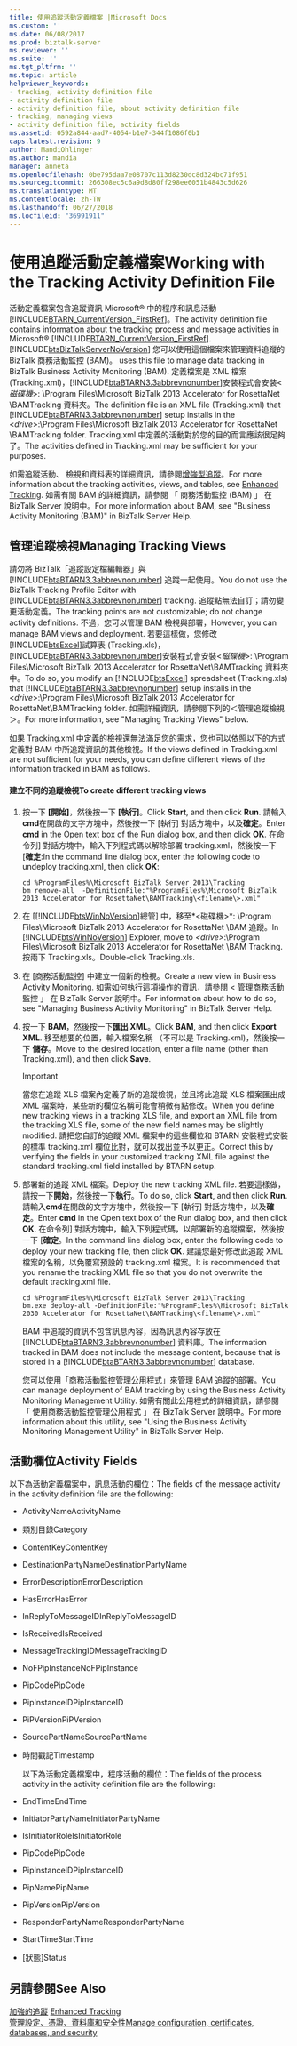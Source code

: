```yaml
---
title: 使用追蹤活動定義檔案 |Microsoft Docs
ms.custom: ''
ms.date: 06/08/2017
ms.prod: biztalk-server
ms.reviewer: ''
ms.suite: ''
ms.tgt_pltfrm: ''
ms.topic: article
helpviewer_keywords:
- tracking, activity definition file
- activity definition file
- activity definition file, about activity definition file
- tracking, managing views
- activity definition file, activity fields
ms.assetid: 0592a844-aad7-4054-b1e7-344f1086f0b1
caps.latest.revision: 9
author: MandiOhlinger
ms.author: mandia
manager: anneta
ms.openlocfilehash: 0be795daa7e08707c113d8230dc8d324bc71f951
ms.sourcegitcommit: 266308ec5c6a9d8d80ff298ee6051b4843c5d626
ms.translationtype: MT
ms.contentlocale: zh-TW
ms.lasthandoff: 06/27/2018
ms.locfileid: "36991911"
---
```

# <a name="working-with-the-tracking-activity-definition-file"></a><span data-ttu-id="56b57-102">使用追蹤活動定義檔案</span><span class="sxs-lookup"><span data-stu-id="56b57-102">Working with the Tracking Activity Definition File</span></span>
<span data-ttu-id="56b57-103">活動定義檔案包含追蹤資訊 Microsoft® 中的程序和訊息活動[!INCLUDE[BTARN_CurrentVersion_FirstRef](../../includes/btarn-currentversion-firstref-md.md)]。</span><span class="sxs-lookup"><span data-stu-id="56b57-103">The activity definition file contains information about the tracking process and message activities in Microsoft® [!INCLUDE[BTARN_CurrentVersion_FirstRef](../../includes/btarn-currentversion-firstref-md.md)].</span></span> [!INCLUDE[btsBizTalkServerNoVersion](../../includes/btsbiztalkservernoversion-md.md)]<span data-ttu-id="56b57-104"> 您可以使用這個檔案來管理資料追蹤的 BizTalk 商務活動監控 (BAM)。</span><span class="sxs-lookup"><span data-stu-id="56b57-104"> uses this file to manage data tracking in BizTalk Business Activity Monitoring (BAM).</span></span> <span data-ttu-id="56b57-105">定義檔案是 XML 檔案 (Tracking.xml)，[!INCLUDE[btaBTARN3.3abbrevnonumber](../../includes/btabtarn3-3abbrevnonumber-md.md)]安裝程式會安裝\<*磁碟機*\>: \Program Files\Microsoft BizTalk 2013 Accelerator for RosettaNet \BAMTracking 資料夾。</span><span class="sxs-lookup"><span data-stu-id="56b57-105">The definition file is an XML file (Tracking.xml) that [!INCLUDE[btaBTARN3.3abbrevnonumber](../../includes/btabtarn3-3abbrevnonumber-md.md)] setup installs in the \<*drive*\>:\Program Files\Microsoft BizTalk 2013 Accelerator for RosettaNet \BAMTracking folder.</span></span> <span data-ttu-id="56b57-106">Tracking.xml 中定義的活動對於您的目的而言應該很足夠了。</span><span class="sxs-lookup"><span data-stu-id="56b57-106">The activities defined in Tracking.xml may be sufficient for your purposes.</span></span>  
  
 <span data-ttu-id="56b57-107">如需追蹤活動、 檢視和資料表的詳細資訊，請參閱[增強型追蹤](../../adapters-and-accelerators/accelerator-rosettanet/enhanced-tracking.md)。</span><span class="sxs-lookup"><span data-stu-id="56b57-107">For more information about the tracking activities, views, and tables, see [Enhanced Tracking](../../adapters-and-accelerators/accelerator-rosettanet/enhanced-tracking.md).</span></span> <span data-ttu-id="56b57-108">如需有關 BAM 的詳細資訊，請參閱 「 商務活動監控 (BAM) 」 在 BizTalk Server 說明中。</span><span class="sxs-lookup"><span data-stu-id="56b57-108">For more information about BAM, see "Business Activity Monitoring (BAM)" in BizTalk Server Help.</span></span>  
  
## <a name="managing-tracking-views"></a><span data-ttu-id="56b57-109">管理追蹤檢視</span><span class="sxs-lookup"><span data-stu-id="56b57-109">Managing Tracking Views</span></span>  
 <span data-ttu-id="56b57-110">請勿將 BizTalk「追蹤設定檔編輯器」與 [!INCLUDE[btaBTARN3.3abbrevnonumber](../../includes/btabtarn3-3abbrevnonumber-md.md)] 追蹤一起使用。</span><span class="sxs-lookup"><span data-stu-id="56b57-110">You do not use the BizTalk Tracking Profile Editor with [!INCLUDE[btaBTARN3.3abbrevnonumber](../../includes/btabtarn3-3abbrevnonumber-md.md)] tracking.</span></span> <span data-ttu-id="56b57-111">追蹤點無法自訂；請勿變更活動定義。</span><span class="sxs-lookup"><span data-stu-id="56b57-111">The tracking points are not customizable; do not change activity definitions.</span></span> <span data-ttu-id="56b57-112">不過，您可以管理 BAM 檢視與部署，</span><span class="sxs-lookup"><span data-stu-id="56b57-112">However, you can manage BAM views and deployment.</span></span> <span data-ttu-id="56b57-113">若要這樣做，您修改[!INCLUDE[btsExcel](../../includes/btsexcel-md.md)]試算表 (Tracking.xls)，[!INCLUDE[btaBTARN3.3abbrevnonumber](../../includes/btabtarn3-3abbrevnonumber-md.md)]安裝程式會安裝\<*磁碟機*\>: \Program Files\Microsoft BizTalk 2013 Accelerator for RosettaNet\BAMTracking 資料夾中。</span><span class="sxs-lookup"><span data-stu-id="56b57-113">To do so, you modify an [!INCLUDE[btsExcel](../../includes/btsexcel-md.md)] spreadsheet (Tracking.xls) that [!INCLUDE[btaBTARN3.3abbrevnonumber](../../includes/btabtarn3-3abbrevnonumber-md.md)] setup installs in the \<*drive*\>:\Program Files\Microsoft BizTalk 2013 Accelerator for RosettaNet\BAMTracking folder.</span></span> <span data-ttu-id="56b57-114">如需詳細資訊，請參閱下列的＜管理追蹤檢視＞。</span><span class="sxs-lookup"><span data-stu-id="56b57-114">For more information, see "Managing Tracking Views" below.</span></span>  
  
 <span data-ttu-id="56b57-115">如果 Tracking.xml 中定義的檢視還無法滿足您的需求，您也可以依照以下的方式定義對 BAM 中所追蹤資訊的其他檢視。</span><span class="sxs-lookup"><span data-stu-id="56b57-115">If the views defined in Tracking.xml are not sufficient for your needs, you can define different views of the information tracked in BAM as follows.</span></span>  
  
#### <a name="to-create-different-tracking-views"></a><span data-ttu-id="56b57-116">建立不同的追蹤檢視</span><span class="sxs-lookup"><span data-stu-id="56b57-116">To create different tracking views</span></span>  
  
1. <span data-ttu-id="56b57-117">按一下 **[開始]**，然後按一下 **[執行]**。</span><span class="sxs-lookup"><span data-stu-id="56b57-117">Click **Start**, and then click **Run**.</span></span> <span data-ttu-id="56b57-118">請輸入**cmd**在開啟的文字方塊中，然後按一下 [執行] 對話方塊中，以及**確定**。</span><span class="sxs-lookup"><span data-stu-id="56b57-118">Enter **cmd** in the Open text box of the Run dialog box, and then click **OK**.</span></span> <span data-ttu-id="56b57-119">在命令列] 對話方塊中，輸入下列程式碼以解除部署 tracking.xml，然後按一下 [**確定**:</span><span class="sxs-lookup"><span data-stu-id="56b57-119">In the command line dialog box, enter the following code to undeploy tracking.xml, then click **OK**:</span></span>  
  
   ```  
   cd %ProgramFiles%\Microsoft BizTalk Server 2013\Tracking  
   bm remove-all  -DefinitionFile:"%ProgramFiles%\Microsoft BizTalk 2013 Accelerator for RosettaNet\BAMTracking\<filename\>.xml"  
   ```  
  
2. <span data-ttu-id="56b57-120">在 [[!INCLUDE[btsWinNoVersion](../../includes/btswinnoversion-md.md)]總管] 中，移至*\<磁碟機\>*: \Program Files\Microsoft BizTalk 2013 Accelerator for RosettaNet \BAM 追蹤。</span><span class="sxs-lookup"><span data-stu-id="56b57-120">In [!INCLUDE[btsWinNoVersion](../../includes/btswinnoversion-md.md)] Explorer, move to *\<drive\>*:\Program Files\Microsoft BizTalk 2013 Accelerator for RosettaNet \BAM Tracking.</span></span> <span data-ttu-id="56b57-121">按兩下 Tracking.xls。</span><span class="sxs-lookup"><span data-stu-id="56b57-121">Double-click Tracking.xls.</span></span>  
  
3. <span data-ttu-id="56b57-122">在 [商務活動監控] 中建立一個新的檢視。</span><span class="sxs-lookup"><span data-stu-id="56b57-122">Create a new view in Business Activity Monitoring.</span></span> <span data-ttu-id="56b57-123">如需如何執行這項操作的資訊，請參閱 < 管理商務活動監控 」 在 BizTalk Server 說明中。</span><span class="sxs-lookup"><span data-stu-id="56b57-123">For information about how to do so, see "Managing Business Activity Monitoring" in BizTalk Server Help.</span></span>  
  
4. <span data-ttu-id="56b57-124">按一下  **BAM**，然後按一下**匯出 XML**。</span><span class="sxs-lookup"><span data-stu-id="56b57-124">Click **BAM**, and then click **Export XML**.</span></span> <span data-ttu-id="56b57-125">移至想要的位置，輸入檔案名稱 （不可以是 Tracking.xml)，然後按一下 **儲存**。</span><span class="sxs-lookup"><span data-stu-id="56b57-125">Move to the desired location, enter a file name (other than Tracking.xml), and then click **Save**.</span></span>  
  
   > [!IMPORTANT]
   >  <span data-ttu-id="56b57-126">當您在追蹤 XLS 檔案內定義了新的追蹤檢視，並且將此追蹤 XLS 檔案匯出成 XML 檔案時，某些新的欄位名稱可能會稍微有點修改。</span><span class="sxs-lookup"><span data-stu-id="56b57-126">When you define new tracking views in a tracking XLS file, and export an XML file from the tracking XLS file, some of the new field names may be slightly modified.</span></span> <span data-ttu-id="56b57-127">請把您自訂的追蹤 XML 檔案中的這些欄位和 BTARN 安裝程式安裝的標準 tracking.xml 欄位比對，就可以找出並予以更正。</span><span class="sxs-lookup"><span data-stu-id="56b57-127">Correct this by verifying the fields in your customized tracking XML file against the standard tracking.xml field installed by BTARN setup.</span></span>  
  
5. <span data-ttu-id="56b57-128">部署新的追蹤 XML 檔案。</span><span class="sxs-lookup"><span data-stu-id="56b57-128">Deploy the new tracking XML file.</span></span> <span data-ttu-id="56b57-129">若要這樣做，請按一下**開始**，然後按一下**執行**。</span><span class="sxs-lookup"><span data-stu-id="56b57-129">To do so, click **Start**, and then click **Run**.</span></span> <span data-ttu-id="56b57-130">請輸入**cmd**在開啟的文字方塊中，然後按一下 [執行] 對話方塊中，以及**確定**。</span><span class="sxs-lookup"><span data-stu-id="56b57-130">Enter **cmd** in the Open text box of the Run dialog box, and then click **OK**.</span></span> <span data-ttu-id="56b57-131">在命令列] 對話方塊中，輸入下列程式碼，以部署新的追蹤檔案，然後按一下 [**確定**。</span><span class="sxs-lookup"><span data-stu-id="56b57-131">In the command line dialog box, enter the following code to deploy your new tracking file, then click **OK**.</span></span> <span data-ttu-id="56b57-132">建議您最好修改此追蹤 XML 檔案的名稱，以免覆寫預設的 tracking.xml 檔案。</span><span class="sxs-lookup"><span data-stu-id="56b57-132">It is recommended that you rename the tracking XML file so that you do not overwrite the default tracking.xml file.</span></span>  
  
   ```  
   cd %ProgramFiles%\Microsoft BizTalk Server 2013\Tracking  
   bm.exe deploy-all -DefinitionFile:"%ProgramFiles%\Microsoft BizTalk 2030 Accelerator for RosettaNet\BAMTracking\<filename\>.xml"  
   ```  
  
   <span data-ttu-id="56b57-133">BAM 中追蹤的資訊不包含訊息內容，因為訊息內容存放在 [!INCLUDE[btaBTARN3.3abbrevnonumber](../../includes/btabtarn3-3abbrevnonumber-md.md)] 資料庫。</span><span class="sxs-lookup"><span data-stu-id="56b57-133">The information tracked in BAM does not include the message content, because that is stored in a [!INCLUDE[btaBTARN3.3abbrevnonumber](../../includes/btabtarn3-3abbrevnonumber-md.md)] database.</span></span>  
  
   <span data-ttu-id="56b57-134">您可以使用「商務活動監控管理公用程式」來管理 BAM 追蹤的部署。</span><span class="sxs-lookup"><span data-stu-id="56b57-134">You can manage deployment of BAM tracking by using the Business Activity Monitoring Management Utility.</span></span> <span data-ttu-id="56b57-135">如需有關此公用程式的詳細資訊，請參閱 「 使用商務活動監控管理公用程式 」 在 BizTalk Server 說明中。</span><span class="sxs-lookup"><span data-stu-id="56b57-135">For more information about this utility, see "Using the Business Activity Monitoring Management Utility" in BizTalk Server Help.</span></span>  
  
## <a name="activity-fields"></a><span data-ttu-id="56b57-136">活動欄位</span><span class="sxs-lookup"><span data-stu-id="56b57-136">Activity Fields</span></span>  
 <span data-ttu-id="56b57-137">以下為活動定義檔案中，訊息活動的欄位：</span><span class="sxs-lookup"><span data-stu-id="56b57-137">The fields of the message activity in the activity definition file are the following:</span></span>  
  
- <span data-ttu-id="56b57-138">ActivityName</span><span class="sxs-lookup"><span data-stu-id="56b57-138">ActivityName</span></span>  
  
- <span data-ttu-id="56b57-139">類別目錄</span><span class="sxs-lookup"><span data-stu-id="56b57-139">Category</span></span>  
  
- <span data-ttu-id="56b57-140">ContentKey</span><span class="sxs-lookup"><span data-stu-id="56b57-140">ContentKey</span></span>  
  
- <span data-ttu-id="56b57-141">DestinationPartyName</span><span class="sxs-lookup"><span data-stu-id="56b57-141">DestinationPartyName</span></span>  
  
- <span data-ttu-id="56b57-142">ErrorDescription</span><span class="sxs-lookup"><span data-stu-id="56b57-142">ErrorDescription</span></span>  
  
- <span data-ttu-id="56b57-143">HasError</span><span class="sxs-lookup"><span data-stu-id="56b57-143">HasError</span></span>  
  
- <span data-ttu-id="56b57-144">InReplyToMessageID</span><span class="sxs-lookup"><span data-stu-id="56b57-144">InReplyToMessageID</span></span>  
  
- <span data-ttu-id="56b57-145">IsReceived</span><span class="sxs-lookup"><span data-stu-id="56b57-145">IsReceived</span></span>  
  
- <span data-ttu-id="56b57-146">MessageTrackingID</span><span class="sxs-lookup"><span data-stu-id="56b57-146">MessageTrackingID</span></span>  
  
- <span data-ttu-id="56b57-147">NoFPipInstance</span><span class="sxs-lookup"><span data-stu-id="56b57-147">NoFPipInstance</span></span>  
  
- <span data-ttu-id="56b57-148">PipCode</span><span class="sxs-lookup"><span data-stu-id="56b57-148">PipCode</span></span>  
  
- <span data-ttu-id="56b57-149">PipInstanceID</span><span class="sxs-lookup"><span data-stu-id="56b57-149">PipInstanceID</span></span>  
  
- <span data-ttu-id="56b57-150">PiPVersion</span><span class="sxs-lookup"><span data-stu-id="56b57-150">PiPVersion</span></span>  
  
- <span data-ttu-id="56b57-151">SourcePartName</span><span class="sxs-lookup"><span data-stu-id="56b57-151">SourcePartName</span></span>  
  
- <span data-ttu-id="56b57-152">時間戳記</span><span class="sxs-lookup"><span data-stu-id="56b57-152">Timestamp</span></span>  
  
  <span data-ttu-id="56b57-153">以下為活動定義檔案中，程序活動的欄位：</span><span class="sxs-lookup"><span data-stu-id="56b57-153">The fields of the process activity in the activity definition file are the following:</span></span>  
  
- <span data-ttu-id="56b57-154">EndTime</span><span class="sxs-lookup"><span data-stu-id="56b57-154">EndTime</span></span>  
  
- <span data-ttu-id="56b57-155">InitiatorPartyName</span><span class="sxs-lookup"><span data-stu-id="56b57-155">InitiatorPartyName</span></span>  
  
- <span data-ttu-id="56b57-156">IsInitiatorRole</span><span class="sxs-lookup"><span data-stu-id="56b57-156">IsInitiatorRole</span></span>  
  
- <span data-ttu-id="56b57-157">PipCode</span><span class="sxs-lookup"><span data-stu-id="56b57-157">PipCode</span></span>  
  
- <span data-ttu-id="56b57-158">PipInstanceID</span><span class="sxs-lookup"><span data-stu-id="56b57-158">PipInstanceID</span></span>  
  
- <span data-ttu-id="56b57-159">PipName</span><span class="sxs-lookup"><span data-stu-id="56b57-159">PipName</span></span>  
  
- <span data-ttu-id="56b57-160">PipVersion</span><span class="sxs-lookup"><span data-stu-id="56b57-160">PipVersion</span></span>  
  
- <span data-ttu-id="56b57-161">ResponderPartyName</span><span class="sxs-lookup"><span data-stu-id="56b57-161">ResponderPartyName</span></span>  
  
- <span data-ttu-id="56b57-162">StartTime</span><span class="sxs-lookup"><span data-stu-id="56b57-162">StartTime</span></span>  
  
- <span data-ttu-id="56b57-163">[狀態]</span><span class="sxs-lookup"><span data-stu-id="56b57-163">Status</span></span>  
  
## <a name="see-also"></a><span data-ttu-id="56b57-164">另請參閱</span><span class="sxs-lookup"><span data-stu-id="56b57-164">See Also</span></span>  
 <span data-ttu-id="56b57-165">[加強的追蹤](../../adapters-and-accelerators/accelerator-rosettanet/enhanced-tracking.md) </span><span class="sxs-lookup"><span data-stu-id="56b57-165">[Enhanced Tracking](../../adapters-and-accelerators/accelerator-rosettanet/enhanced-tracking.md) </span></span>  
 [<span data-ttu-id="56b57-166">管理設定、憑證、資料庫和安全性</span><span class="sxs-lookup"><span data-stu-id="56b57-166">Manage configuration, certificates, databases, and security</span></span>](manage-configuration-certificates-databases-security.md)